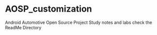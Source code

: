 # AOSP_customization
Android Automotive Open Source Project Study notes and labs 
check the ReadMe Directory
